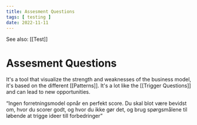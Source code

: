 ```yaml
---
title: Assesment Questions
tags: [ testing ]
date: 2022-11-11
---
```


See also: [[Test]]

# Assesment Questions
It's a tool that visualize the strength and weaknesses of the business model, it's based on the different [[Patterns]]. It's a lot like the [[Trigger Questions]] and can lead to new opportunities.

“Ingen forretningsmodel opnår en perfekt score. Du skal blot være bevidst om, hvor du scorer godt, og hvor du ikke gør det, og brug spørgsmålene til løbende at trigge ideer till forbedringer”
